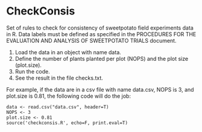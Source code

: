 CheckConsis
===========

Set of rules to check for consistency of sweetpotato field experiments data in R.
Data labels must be defined as specified in the PROCEDURES FOR THE EVALUATION AND ANALYSIS
OF SWEETPOTATO TRIALS document.

1. Load the data in an object with name data. 
2. Define the number of plants planted per plot (NOPS) and the plot size (plot.size).
3. Run the code. 
4. See the result in the file checks.txt.

For example, if the data are in a csv file with name data.csv, NOPS is 3, and plot.size is 0.81, the following code will do the job:

```{r eval=F}
data <- read.csv("data.csv", header=T)
NOPS <- 3
plot.size <- 0.81
source('checkconsis.R', echo=F, print.eval=T)
```
